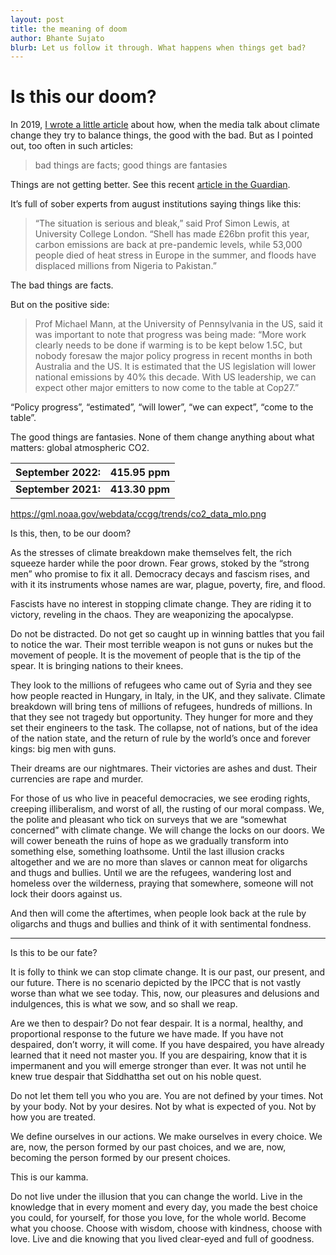```yaml
---
layout: post
title: the meaning of doom
author: Bhante Sujato
blurb: Let us follow it through. What happens when things get bad?
---
```


# Is this our doom?

In 2019, [I wrote a little article](https://lokanta.github.io/2019/05/08/harbinger3/) about how, when the media talk about climate change they try to balance things, the good with the bad. But as I pointed out, too often in such articles:

>bad things are facts; good things are fantasies

Things are not getting better. See this recent [article in the Guardian](https://www.theguardian.com/environment/2022/oct/27/world-close-to-irreversible-climate-breakdown-warn-major-studies).

It’s full of sober experts from august institutions saying things like this:

>“The situation is serious and bleak,” said Prof Simon Lewis, at University College London. “Shell has made £26bn profit this year, carbon emissions are back at pre-pandemic levels, while 53,000 people died of heat stress in Europe in the summer, and floods have displaced millions from Nigeria to Pakistan.”

The bad things are facts. 

But on the positive side:

>Prof Michael Mann, at the University of Pennsylvania in the US, said it was important to note that progress was being made: “More work clearly needs to be done if warming is to be kept below 1.5C, but nobody foresaw the major policy progress in recent months in both Australia and the US. It is estimated that the US legislation will lower national emissions by 40% this decade. With US leadership, we can expect other major emitters to now come to the table at Cop27.”

“Policy progress”, “estimated”, “will lower”, “we can expect”, “come to the table”. 

The good things are fantasies. None of them change anything about what matters: global atmospheric CO2.

|September 2022:     |415.95 ppm|
|---|---|
|**September 2021:**     |**413.30 ppm**|

https://gml.noaa.gov/webdata/ccgg/trends/co2_data_mlo.png

Is this, then, to be our doom?

As the stresses of climate breakdown make themselves felt, the rich squeeze harder while the poor drown. Fear grows, stoked by the “strong men” who promise to fix it all. Democracy decays and fascism rises, and with it its instruments whose names are war, plague, poverty, fire, and flood. 

Fascists have no interest in stopping climate change. They are riding it to victory, reveling in the chaos. They are weaponizing the apocalypse. 

Do not be distracted. Do not get so caught up in winning battles that you fail to notice the war. Their most terrible weapon is not guns or nukes but the movement of people. It is the movement of people that is the tip of the spear. It is bringing nations to their knees. 

They look to the millions of refugees who came out of Syria and they see how people reacted in Hungary, in Italy, in the UK, and they salivate. Climate breakdown will bring tens of millions of refugees, hundreds of millions. In that they see not tragedy but opportunity. They hunger for more and they set their engineers to the task. The collapse, not of nations, but of the idea of the nation state, and the return of rule by the world’s once and forever kings: big men with guns. 

Their dreams are our nightmares. Their victories are ashes and dust. Their currencies are rape and murder.

For those of us who live in peaceful democracies, we see eroding rights, creeping illiberalism, and worst of all, the rusting of our moral compass. We, the polite and pleasant who tick on surveys that we are “somewhat concerned” with climate change. We will change the locks on our doors. We will cower beneath the ruins of hope as we gradually transform into something else, something loathsome. Until the last illusion cracks altogether and we are no more than slaves or cannon meat for oligarchs and thugs and bullies. Until we are the refugees, wandering lost and homeless over the wilderness, praying that somewhere, someone will not lock their doors against us.

And then will come the aftertimes, when people look back at the rule by oligarchs and thugs and bullies and think of it with sentimental fondness.

***

Is this to be our fate? 

It is folly to think we can stop climate change. It is our past, our present, and our future. There is no scenario depicted by the IPCC that is not vastly worse than what we see today. This, now, our pleasures and delusions and indulgences, this is what we sow, and so shall we reap.

Are we then to despair? Do not fear despair. It is a normal, healthy, and proportional response to the future we have made. If you have not despaired, don’t worry, it will come. If you have despaired, you have already learned that it need not master you. If you are despairing, know that it is impermanent and you will emerge stronger than ever. It was not until he knew true despair that Siddhattha set out on his noble quest.

Do not let them tell you who you are. You are not defined by your times. Not by your body. Not by your desires. Not by what is expected of you. Not by how you are treated. 

We define ourselves in our actions. We make ourselves in every choice. We are, now, the person formed by our past choices, and we are, now, becoming the person formed by our present choices.

This is our kamma.

Do not live under the illusion that you can change the world. Live in the knowledge that in every moment and every day, you made the best choice you could, for yourself, for those you love, for the whole world. Become what you choose. Choose with wisdom, choose with kindness, choose with love. Live and die knowing that you lived clear-eyed and full of goodness.

